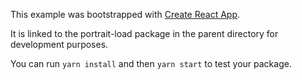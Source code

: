 This example was bootstrapped with [Create React App](https://github.com/facebook/create-react-app).

It is linked to the portrait-load package in the parent directory for development purposes.

You can run `yarn install` and then `yarn start` to test your package.
